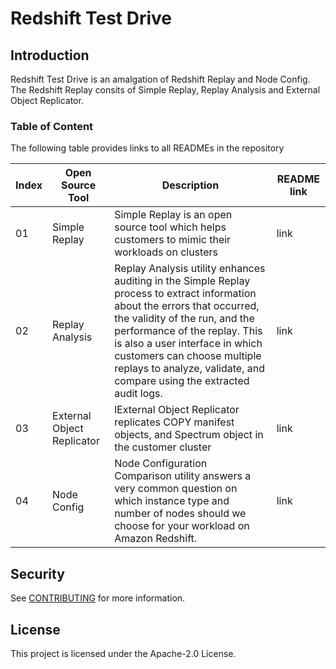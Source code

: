 # Redshift Test Drive

## Introduction
Redshift Test Drive is an amalgation of Redshift Replay and Node Config. The Redshift Replay consits of Simple Replay, Replay Analysis and External Object Replicator.

### Table of Content
The following table provides links to all READMEs in the repository



 Index      | Open Source Tool | Description | README link|
| ----------- | ----------- |-------| -------|
| 01      | Simple Replay       |Simple Replay is an open source tool which helps customers to mimic their workloads on clusters |link|
| 02   | Replay Analysis        |Replay Analysis utility enhances auditing in the Simple Replay process to extract information about the errors that occurred, the validity of the run, and the performance of the replay. This is also a user interface in which customers can choose multiple replays to analyze, validate, and compare using the extracted audit logs.|link|
|03 | External Object Replicator |lExternal Object Replicator replicates COPY manifest objects, and Spectrum object in the customer cluster|link|
|04|Node Config| Node Configuration Comparison utility answers a very common question on which instance type and number of nodes should we choose for your workload on Amazon Redshift.|link|


## Security

See [CONTRIBUTING](CONTRIBUTING.md#security-issue-notifications) for more information.

## License

This project is licensed under the Apache-2.0 License.

